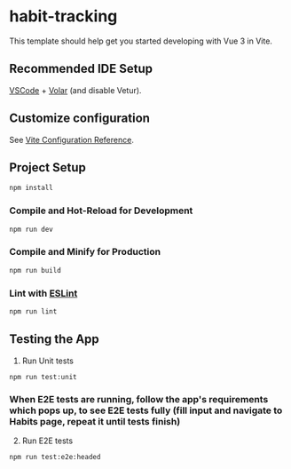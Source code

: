 # habit-tracking

This template should help get you started developing with Vue 3 in Vite.

## Recommended IDE Setup

[VSCode](https://code.visualstudio.com/) + [Volar](https://marketplace.visualstudio.com/items?itemName=Vue.volar) (and disable Vetur).

## Customize configuration

See [Vite Configuration Reference](https://vite.dev/config/).

## Project Setup

```sh
npm install
```

### Compile and Hot-Reload for Development

```sh
npm run dev
```

### Compile and Minify for Production

```sh
npm run build
```

### Lint with [ESLint](https://eslint.org/)

```sh
npm run lint
```


## Testing the App

1. Run Unit tests
```
npm run test:unit
```

### When E2E tests are running, follow the app's requirements which pops up, to see E2E tests fully (fill input and navigate to Habits page, repeat it until tests finish)
2. Run E2E tests
```
npm run test:e2e:headed
```